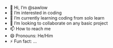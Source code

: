 - 👋 Hi, I’m @sawlow
- 👀 I’m interested in coding
- 🌱 I’m currently learning coding from solo learn
- 💞️ I’m looking to collaborate on any basic project
- 📫 How to reach me 
- 😄 Pronouns: He/Him
- ⚡ Fun fact: ...

<!---
sawlow/sawlow is a ✨ special ✨ repository because its `README.md` (this file) appears on your GitHub profile.
You can click the Preview link to take a look at your changes.
--->
